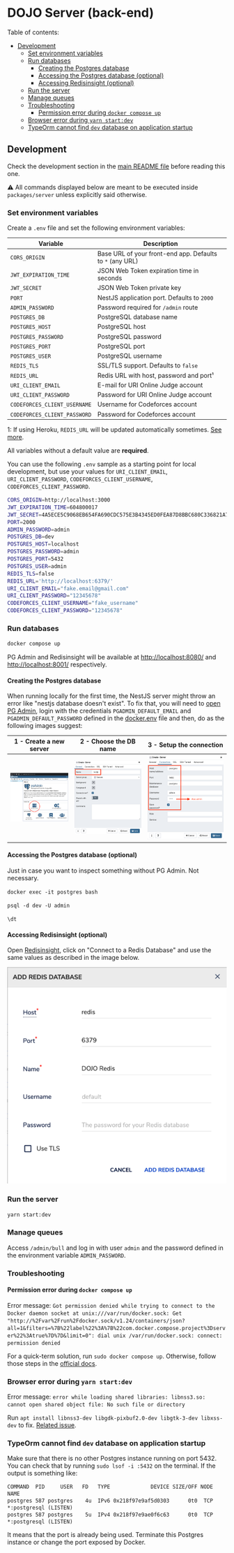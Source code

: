 # DOJO Server (back-end)

Table of contents:

- [Development](#development)
  - [Set environment variables](#set-environment-variables)
  - [Run databases](#run-databases)
    - [Creating the Postgres database](#creating-the-postgres-database)
    - [Accessing the Postgres database (optional)](#accessing-the-postgres-database-optional)
    - [Accessing Redisinsight (optional)](#accessing-redisinsight-optional)
  - [Run the server](#run-the-server)
  - [Manage queues](#manage-queues)
  - [Troubleshooting](#troubleshooting)
    - [Permission error during `docker compose up`](#permission-error-during-docker-compose-up)
  - [Browser error during `yarn start:dev`](#browser-error-during-yarn-startdev)
  - [TypeOrm cannot find `dev` database on application startup](#typeorm-cannot-find-dev-database-on-application-startup)

## Development

Check the development section in the [main README file](../../README.md#development) before reading this one.

⚠️ All commands displayed below are meant to be executed inside `packages/server` unless explicitly said otherwise.

### Set environment variables

Create a `.env` file and set the following environment variables:

| Variable                     | Description                                               |
| ---------------------------- | --------------------------------------------------------- |
| `CORS_ORIGIN`                | Base URL of your front-end app. Defaults to `*` (any URL) |
| `JWT_EXPIRATION_TIME`        | JSON Web Token expiration time in seconds                 |
| `JWT_SECRET`                 | JSON Web Token private key                                |
| `PORT`                       | NestJS application port. Defaults to `2000`               |
| `ADMIN_PASSWORD`             | Password required for `/admin` route
| `POSTGRES_DB`                | PostgreSQL database name                                  |
| `POSTGRES_HOST`              | PostgreSQL host                                           |
| `POSTGRES_PASSWORD`          | PostgreSQL password                                       |
| `POSTGRES_PORT`              | PostgreSQL port                                           |
| `POSTGRES_USER`              | PostgreSQL username                                       |
| `REDIS_TLS`                  | SSL/TLS support. Defaults to `false`                      |
| `REDIS_URL`                  | Redis URL with host, password and port¹                   |
| `URI_CLIENT_EMAIL`           | E-mail for URI Online Judge account                       |
| `URI_CLIENT_PASSWORD`        | Password for URI Online Judge account                     |
| `CODEFORCES_CLIENT_USERNAME` | Username for Codeforces account                           |
| `CODEFORCES_CLIENT_PASSWORD` | Password for Codeforces account                           |

1: If using Heroku, `REDIS_URL` will be updated automatically sometimes. [See more](https://help.heroku.com/VN3D085X/why-have-my-heroku-redis-credentials-changed).

All variables without a default value are **required**.

You can use the following `.env` sample as a starting point for local development, but use your values for `URI_CLIENT_EMAIL`, `URI_CLIENT_PASSWORD`, `CODEFORCES_CLIENT_USERNAME`, `CODEFORCES_CLIENT_PASSWORD`.

```bash
CORS_ORIGIN=http://localhost:3000
JWT_EXPIRATION_TIME=604800017
JWT_SECRET=4A5ECE5C9068EB654FA690CDC575E3B4345ED0FEA87D8BBC680C336821A741BB
PORT=2000
ADMIN_PASSWORD=admin
POSTGRES_DB=dev
POSTGRES_HOST=localhost
POSTGRES_PASSWORD=admin
POSTGRES_PORT=5432
POSTGRES_USER=admin
REDIS_TLS=false
REDIS_URL='http://localhost:6379/'
URI_CLIENT_EMAIL="fake.email@gmail.com"
URI_CLIENT_PASSWORD="12345678"
CODEFORCES_CLIENT_USERNAME="fake_username"
CODEFORCES_CLIENT_PASSWORD="12345678"
```

### Run databases

```bash
docker compose up
```

PG Admin and Redisinsight will be available at <http://localhost:8080/> and <http://localhost:8001/> respectively.

#### Creating the Postgres database

When running locally for the first time, the NestJS server might throw an error
like "nestjs database doesn't exist". To fix that, you will need to [open PG
Admin](http://localhost/8080), login with the credentials
`PGADMIN_DEFAULT_EMAIL` and `PGADMIN_DEFAULT_PASSWORD` defined in the
[docker.env](./docker.env) file and then, do as the following images suggest:

| 1 - Create a new server                      | 2 - Choose the DB name                          | 3 - Setup the connection                           |
| -------------------------------------------- | ----------------------------------------------- | -------------------------------------------------- |
| ![](./images/pgadmin_create_server_home.png) | ![](./images/pgadmin_create_server_general.png) | ![](./images/pgadmin_create_server_connection.png) |

#### Accessing the Postgres database (optional)

Just in case you want to inspect something without PG Admin. Not necessary.

`docker exec -it postgres bash`

`psql -d dev -U admin`

`\dt`

#### Accessing Redisinsight (optional)

Open [Redisinsight](http://localhost:8001/), click on "Connect to a Redis Database" and use the same values as described in the image below.

![](./images/redisinsight_add_redis_database.png)

### Run the server

```bash
yarn start:dev
```

### Manage queues

Access `/admin/bull` and log in with user `admin` and the password defined in the environment variable `ADMIN_PASSWORD`.

### Troubleshooting

#### Permission error during `docker compose up`

Error message: `Got permission denied while trying to connect to the Docker daemon socket at unix:///var/run/docker.sock: Get "http://%2Fvar%2Frun%2Fdocker.sock/v1.24/containers/json?all=1&filters=%7B%22label%22%3A%7B%22com.docker.compose.project%3Dserver%22%3Atrue%7D%7D&limit=0": dial unix /var/run/docker.sock: connect: permission denied`

For a quick-term solution, run `sudo docker compose up`. Otherwise, follow those steps in the [official docs](https://docs.docker.com/engine/install/linux-postinstall/).

### Browser error during `yarn start:dev`

Error message: `error while loading shared libraries: libnss3.so: cannot open shared object file: No such file or directory`

Run `apt install libnss3-dev libgdk-pixbuf2.0-dev libgtk-3-dev libxss-dev` to fix. [Related issue](https://github.com/wdsrocha/dojo/issues/22).

### TypeOrm cannot find `dev` database on application startup

Make sure that there is no other Postgres instance running on port 5432. You can check that by running `sudo lsof -i :5432` on the terminal. If the output is something like:

```
COMMAND  PID     USER   FD   TYPE             DEVICE SIZE/OFF NODE NAME
postgres 587 postgres    4u  IPv6 0x218f97e9af5d0303      0t0  TCP *:postgresql (LISTEN)
postgres 587 postgres    5u  IPv4 0x218f97e9ae0f6c63      0t0  TCP *:postgresql (LISTEN)
```

It means that the port is already being used. Terminate this Postgres instance or change the port exposed by Docker.
